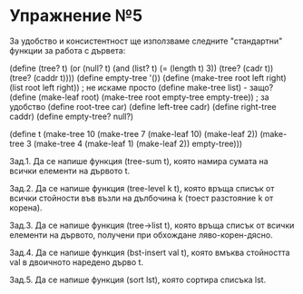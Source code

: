 # Упражнение №5
За удобство и консистентност ще използваме следните "стандартни" функции за работа с дървета:

(define (tree? t)
  (or (null? t)
      (and (list? t)
           (= (length t) 3))
           (tree? (cadr t))
           (tree? (caddr t))))
(define empty-tree '())
(define (make-tree root left right) (list root left right))      ; не искаме просто (define make-tree list) - защо?
(define (make-leaf root) (make-tree root empty-tree empty-tree)) ; за удобство
(define root-tree car)
(define left-tree cadr)
(define right-tree caddr)
(define empty-tree? null?)

(define t
  (make-tree 10
             (make-tree 7
                        (make-leaf 10)
                        (make-leaf 2))
             (make-tree 3
                        (make-tree 4
                                   (make-leaf 1)
                                   (make-leaf 2))
                        empty-tree)))

Зад.1. Да се напише функция (tree-sum t), която намира сумата на всички елементи на дървото t.

Зад.2. Да се напише функция (tree-level k t), която връща списък от всички стойности във възли на дълбочина k (тоест разстояние k от корена).

Зад.3. Да се напише функция (tree->list t), която връща списък от всички елементи на дървото, получени при обхождане ляво-корен-дясно.

Зад.4. Да се напише функция (bst-insert val t), която вмъква стойността val в двоичното наредено дърво t.

Зад.5. Да се напише функция (sort lst), която сортира списъка lst.
